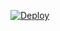 [![Deploy](https://www.herokucdn.com/deploy/button.svg)](https://heroku.com/deploy?template=https://github.com/xamperden/remoku)
